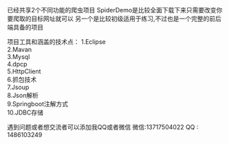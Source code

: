 已经共享2个不同功能的爬虫项目
SpiderDemo是比较全面下载下来只需要改变你要爬取的目标网址就可以
另一个是比较初级适用于练习,不过也是一个完整的前后端具备的项目

项目工具和涵盖的技术点：
  1.Eclipse    
  2.Mavan    
  3.Mysql     
  4.dpcp    
  5.HttpClient       
  6.抓包技术      
  7.Jsoup       
  8.Json解析     
  9.Springboot注解方式     
  10.JDBC存储       

遇到问题或者想交流者可以添加我QQ或者微信
微信:13717504022
QQ : 1486103249
